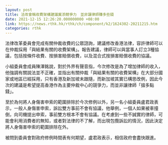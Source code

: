 ```yaml
---
layout: post
title: 法改會稱收費架構建議冀添競爭力　並非讓律師賺多些錢
date: 2021-12-15 12:26:20.000000000 +08:00
link: https://news.rthk.hk/rthk/ch/component/k2/1624302-20211215.htm
categories: rthk
---
```


法律改革委員會完成有關仲裁收費的公眾諮詢，建議修改香港法律，容許律師可以在仲裁採用「與結果有關的收費架構」。報告建議，律師可以與當事人訂立3種協議，包括按條件收費、按損害賠償收費，以及混合式按損害賠償收費的協議。

小組委員會成員陳澤銘說，對於外界有聲音指，今次修改是為了增加律師的收入，他強調有關說法並不正確，並指出有關仲裁「與結果有關的收費架構」在大部分國家或地區已經採用，只有香港及新加坡未跟隨，而新加坡其實已構思改例，因此今次的建議是希望提高香港作為主要仲裁中心的競爭力，而並非讓律師「搵多點錢」。

至於為何將人身傷害申索的範圍排除於今次修例以外，另一名小組委員盧君政表示，一般人身傷害申索，訴訟雙方事前不會有協議，他舉例，一個人如果被車撞倒，向司機提出申索，事前雙方根本不會有協議。在考慮到一些不誠實的律師，可能會利用消費者的無知，或者對法律的不了解，而出現包攬訴訟的情況，因此決定將人身傷害申索的範圍排除在外。

被問到委員會對政府修例時間表有何期望，盧君政表示，相信政府會盡快跟進。
